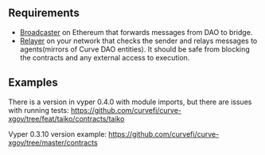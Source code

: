 ## Requirements
- [Broadcaster](https://github.com/curvefi/curve-xgov/blob/feat/taiko/contracts/Broadcaster.vy) on Ethereum that forwards messages from DAO to bridge.
- [Relayer](https://github.com/curvefi/curve-xgov/blob/feat/taiko/contracts/Relayer.vy) on your network that checks the sender and relays messages to agents(mirrors of Curve DAO entities).
It should be safe from blocking the contracts and any external access to execution.

## Examples
There is a version in vyper 0.4.0 with module imports, but there are issues with running tests: https://github.com/curvefi/curve-xgov/tree/feat/taiko/contracts/taiko

Vyper 0.3.10 version example: https://github.com/curvefi/curve-xgov/tree/master/contracts
